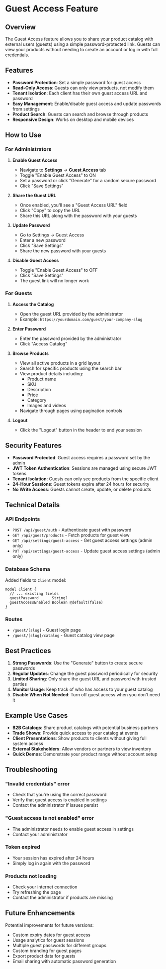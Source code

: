 # Guest Access Feature

## Overview

The Guest Access feature allows you to share your product catalog with external users (guests) using a simple password-protected link. Guests can view your products without needing to create an account or log in with full credentials.

## Features

- **Password Protection**: Set a simple password for guest access
- **Read-Only Access**: Guests can only view products, not modify them
- **Tenant Isolation**: Each client has their own guest access URL and password
- **Easy Management**: Enable/disable guest access and update passwords from settings
- **Product Search**: Guests can search and browse through products
- **Responsive Design**: Works on desktop and mobile devices

## How to Use

### For Administrators

1. **Enable Guest Access**
   - Navigate to **Settings** → **Guest Access** tab
   - Toggle "Enable Guest Access" to ON
   - Set a password or click "Generate" for a random secure password
   - Click "Save Settings"

2. **Share the Guest URL**
   - Once enabled, you'll see a "Guest Access URL" field
   - Click "Copy" to copy the URL
   - Share this URL along with the password with your guests

3. **Update Password**
   - Go to Settings → Guest Access
   - Enter a new password
   - Click "Save Settings"
   - Share the new password with your guests

4. **Disable Guest Access**
   - Toggle "Enable Guest Access" to OFF
   - Click "Save Settings"
   - The guest link will no longer work

### For Guests

1. **Access the Catalog**
   - Open the guest URL provided by the administrator
   - Example: `https://yourdomain.com/guest/your-company-slug`

2. **Enter Password**
   - Enter the password provided by the administrator
   - Click "Access Catalog"

3. **Browse Products**
   - View all active products in a grid layout
   - Search for specific products using the search bar
   - View product details including:
     - Product name
     - SKU
     - Description
     - Price
     - Category
     - Images and videos
   - Navigate through pages using pagination controls

4. **Logout**
   - Click the "Logout" button in the header to end your session

## Security Features

- **Password Protected**: Guest access requires a password set by the admin
- **JWT Token Authentication**: Sessions are managed using secure JWT tokens
- **Tenant Isolation**: Guests can only see products from the specific client
- **24-Hour Sessions**: Guest tokens expire after 24 hours for security
- **No Write Access**: Guests cannot create, update, or delete products

## Technical Details

### API Endpoints

- `POST /api/guest/auth` - Authenticate guest with password
- `GET /api/guest/products` - Fetch products for guest view
- `GET /api/settings/guest-access` - Get guest access settings (admin only)
- `PUT /api/settings/guest-access` - Update guest access settings (admin only)

### Database Schema

Added fields to `Client` model:
```prisma
model Client {
  // ... existing fields
  guestPassword      String?
  guestAccessEnabled Boolean @default(false)
}
```

### Routes

- `/guest/[slug]` - Guest login page
- `/guest/[slug]/catalog` - Guest catalog view page

## Best Practices

1. **Strong Passwords**: Use the "Generate" button to create secure passwords
2. **Regular Updates**: Change the guest password periodically for security
3. **Limited Sharing**: Only share the guest URL and password with trusted parties
4. **Monitor Usage**: Keep track of who has access to your guest catalog
5. **Disable When Not Needed**: Turn off guest access when you don't need it

## Example Use Cases

- **B2B Catalogs**: Share product catalogs with potential business partners
- **Trade Shows**: Provide quick access to your catalog at events
- **Client Presentations**: Show products to clients without giving full system access
- **External Stakeholders**: Allow vendors or partners to view inventory
- **Quick Demos**: Demonstrate your product range without account setup

## Troubleshooting

### "Invalid credentials" error
- Check that you're using the correct password
- Verify that guest access is enabled in settings
- Contact the administrator if issues persist

### "Guest access is not enabled" error
- The administrator needs to enable guest access in settings
- Contact your administrator

### Token expired
- Your session has expired after 24 hours
- Simply log in again with the password

### Products not loading
- Check your internet connection
- Try refreshing the page
- Contact the administrator if products are missing

## Future Enhancements

Potential improvements for future versions:
- Custom expiry dates for guest access
- Usage analytics for guest sessions
- Multiple guest passwords for different groups
- Custom branding for guest pages
- Export product data for guests
- Email sharing with automatic password generation

